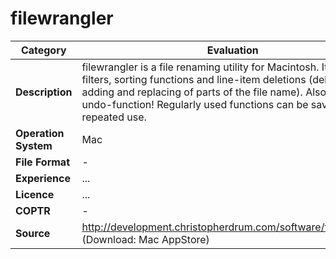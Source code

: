 # filewrangler

| Category | Evaluation |
| --- | --- |
| **Description** | filewrangler is a file renaming utility for Macintosh. It provides filters, sorting functions and line-item deletions (deleting, adding and replacing of parts of the file name). Also with an undo-function! Regularly used functions can be saved for repeated use. |
| **Operation System** | Mac |
| **File Format** | - |
| **Experience** | ... |
| **Licence** | ... |
| **COPTR** | - |
| **Source** | 	http://development.christopherdrum.com/software/filewrangler/ (Download: Mac AppStore) |
